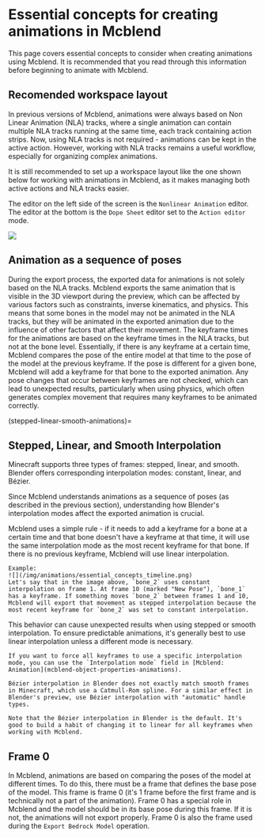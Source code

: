 # Essential concepts for creating animations in Mcblend

This page covers essential concepts to consider when creating animations using Mcblend. It is recommended that you read through this information before beginning to animate with Mcblend.

## Recomended workspace layout

In previous versions of Mcblend, animations were always based on Non Linear Animation (NLA) tracks, where a single animation can contain multiple NLA tracks running at the same time, each track containing action strips. Now, using NLA tracks is not required - animations can be kept in the active action. However, working with NLA tracks remains a useful workflow, especially for organizing complex animations. 

It is still recommended to set up a workspace layout like the one shown below for working with animations in Mcblend, as it makes managing both active actions and NLA tracks easier.

The editor on the left side of the screen is the `Nonlinear Animation` editor. The editor at the bottom is the `Dope Sheet` editor set to the `Action editor` mode.

![](/img/animations/animation_editing_workspace.png)

## Animation as a sequence of poses

During the export process, the exported data for animations is not solely based on the NLA tracks. Mcblend exports the same animation that is visible in the 3D viewport during the preview, which can be affected by various factors such as constraints, inverse kinematics, and physics. This means that some bones in the model may not be animated in the NLA tracks, but they will be animated in the exported animation due to the influence of other factors that affect their movement. The keyframe times for the animations are based on the keyframe times in the NLA tracks, but not at the bone level. Essentially, if there is any keyframe at a certain time, Mcblend compares the pose of the entire model at that time to the pose of the model at the previous keyframe. If the pose is different for a given bone, Mcblend will add a keyframe for that bone to the exported animation. Any pose changes that occur between keyframes are not checked, which can lead to unexpected results, particularly when using physics, which often generates complex movement that requires many keyframes to be animated correctly.

(stepped-linear-smooth-animations)=
## Stepped, Linear, and Smooth Interpolation

Minecraft supports three types of frames: stepped, linear, and smooth. Blender offers corresponding interpolation modes: constant, linear, and Bézier.

Since Mcblend understands animations as a sequence of poses (as described in the previous section), understanding how Blender's interpolation modes affect the exported animation is crucial.

Mcblend uses a simple rule - if it needs to add a keyframe for a bone at a certain time and that bone doesn't have a keyframe at that time, it will use the same interpolation mode as the most recent keyframe for that bone. If there is no previous keyframe, Mcblend will use linear interpolation.

```{note}
Example:
![](/img/animations/essential_concepts_timeline.png)
Let's say that in the image above, `bone_2` uses constant interpolation on frame 1. At frame 10 (marked "New Pose"), `bone_1` has a keyframe. If something moves `bone_2` between frames 1 and 10, Mcblend will export that movement as stepped interpolation because the most recent keyframe for `bone_2` was set to constant interpolation.
```

This behavior can cause unexpected results when using stepped or smooth interpolation. To ensure predictable animations, it's generally best to use linear interpolation unless a different mode is necessary.

```{note}
If you want to force all keyframes to use a specific interpolation mode, you can use the `Interpolation mode` field in [Mcblend: Animation](mcblend-object-properties-animations).
```

```{warning}
Bézier interpolation in Blender does not exactly match smooth frames in Minecraft, which use a Catmull-Rom spline. For a similar effect in Blender's preview, use Bézier interpolation with "automatic" handle types.

Note that the Bézier interpolation in Blender is the default. It's good to build a habit of changing it to linear for all keyframes when working with Mcblend.
```

## Frame 0

In Mcblend, animations are based on comparing the poses of the model at different times. To do this, there must be a frame that defines the base pose of the model. This frame is frame 0 (it's 1 frame before the first frame and is technically not a part of the animation). Frame 0 has a special role in Mcblend and the model should be in its base pose during this frame. If it is not, the animations will not export properly. Frame 0 is also the frame used during the `Export Bedrock Model` operation.
